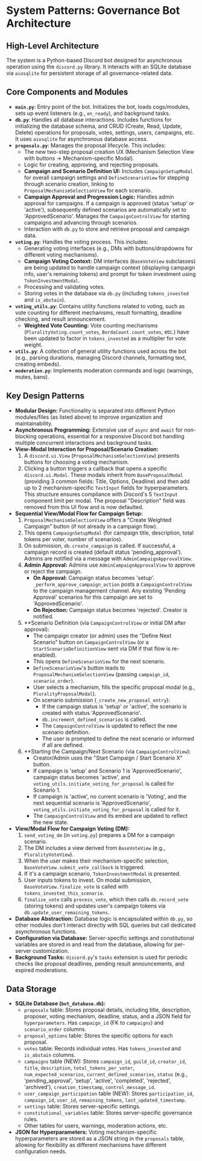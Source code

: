 # System Patterns: Governance Bot Architecture

## High-Level Architecture

The system is a Python-based Discord bot designed for asynchronous operation using the `discord.py` library. It interacts with an SQLite database via `aiosqlite` for persistent storage of all governance-related data.

## Core Components and Modules

*   **`main.py`**: Entry point of the bot. Initializes the bot, loads cogs/modules, sets up event listeners (e.g., `on_ready`), and background tasks.
*   **`db.py`**: Handles all database interactions. Includes functions for initializing the database schema, and CRUD (Create, Read, Update, Delete) operations for proposals, votes, settings, users, campaigns, etc. It uses `aiosqlite` for asynchronous database access.
*   **`proposals.py`**: Manages the proposal lifecycle. This includes:
    *   The new two-step proposal creation UX (Mechanism Selection View with buttons -> Mechanism-specific Modal).
    *   Logic for creating, approving, and rejecting proposals.
    *   **Campaign and Scenario Definition UI:** Includes `CampaignSetupModal` for overall campaign settings and `DefineScenarioView` for stepping through scenario creation, linking to `ProposalMechanismSelectionView` for each scenario.
    *   **Campaign Approval and Progression Logic:** Handles admin approval for campaigns. If a campaign is approved (status 'setup' or 'active'), subsequently defined scenarios are automatically set to 'ApprovedScenario'. Manages the `CampaignControlView` for starting campaigns and advancing through scenarios.
    *   Interaction with `db.py` to store and retrieve proposal and campaign data.
*   **`voting.py`**: Handles the voting process. This includes:
    *   Generating voting interfaces (e.g., DMs with buttons/dropdowns for different voting mechanisms).
    *   **Campaign Voting Context:** DM interfaces (`BaseVoteView` subclasses) are being updated to handle campaign context (displaying campaign info, user's remaining tokens) and prompt for token investment using `TokenInvestmentModal`.
    *   Processing and validating votes.
    *   Storing votes in the database via `db.py` (including `tokens_invested` and `is_abstain`).
*   **`voting_utils.py`**: Contains utility functions related to voting, such as vote counting for different mechanisms, result formatting, deadline checking, and result announcement.
    *   **Weighted Vote Counting:** Vote counting mechanisms (`PluralityVoting.count_votes`, `BordaCount.count_votes`, etc.) have been updated to factor in `tokens_invested` as a multiplier for vote weight.
*   **`utils.py`**: A collection of general utility functions used across the bot (e.g., parsing durations, managing Discord channels, formatting text, creating embeds).
*   **`moderation.py`**: Implements moderation commands and logic (warnings, mutes, bans).

## Key Design Patterns

*   **Modular Design:** Functionality is separated into different Python modules/files (as listed above) to improve organization and maintainability.
*   **Asynchronous Programming:** Extensive use of `async` and `await` for non-blocking operations, essential for a responsive Discord bot handling multiple concurrent interactions and background tasks.
*   **View-Modal Interaction for Proposal/Scenario Creation:**
    1.  A `discord.ui.View` (`ProposalMechanismSelectionView`) presents buttons for choosing a voting mechanism.
    2.  Clicking a button triggers a callback that opens a specific `discord.ui.Modal`. These modals inherit from `BaseProposalModal` (providing 3 common fields: Title, Options, Deadline) and then add up to 2 mechanism-specific `TextInput` fields for hyperparameters. This structure ensures compliance with Discord's 5 `TextInput` component limit per modal. The proposal "Description" field was removed from this UI flow and is now defaulted.
*   **Sequential View/Modal Flow for Campaign Setup:**
    1.  `ProposalMechanismSelectionView` offers a "Create Weighted Campaign" button (if not already in a campaign flow).
    2.  This opens `CampaignSetupModal` (for campaign title, description, total tokens per voter, number of scenarios).
    3.  On submission, `db.create_campaign` is called. If successful, a campaign record is created (default status 'pending_approval'). Admins are notified via a message with `AdminCampaignApprovalView`.
    4.  **Admin Approval:** Admins use `AdminCampaignApprovalView` to approve or reject the campaign.
        *   **On Approval:** Campaign status becomes 'setup'. `_perform_approve_campaign_action` posts a `CampaignControlView` to the campaign management channel. Any existing 'Pending Approval' scenarios for this campaign are set to 'ApprovedScenario'.
        *   **On Rejection:** Campaign status becomes 'rejected'. Creator is notified.
    5.  **Scenario Definition (via `CampaignControlView` or initial DM after approval):
        *   The campaign creator (or admin) uses the "Define Next Scenario" button on `CampaignControlView` (or a `StartScenarioDefinitionView` sent via DM if that flow is re-enabled).
        *   This opens `DefineScenarioView` for the next scenario.
        *   `DefineScenarioView`'s button leads to `ProposalMechanismSelectionView` (passing `campaign_id`, `scenario_order`).
        *   User selects a mechanism, fills the specific proposal modal (e.g., `PluralityProposalModal`).
        *   On scenario submission (`_create_new_proposal_entry`):
            *   If the campaign status is 'setup' or 'active', the scenario is created with status 'ApprovedScenario'.
            *   `db.increment_defined_scenarios` is called.
            *   The `CampaignControlView` is updated to reflect the new scenario definition.
            *   The user is prompted to define the next scenario or informed if all are defined.
    6.  **Starting the Campaign/Next Scenario (via `CampaignControlView`):
        *   Creator/Admin uses the "Start Campaign / Start Scenario X" button.
        *   If campaign is 'setup' and Scenario 1 is 'ApprovedScenario', campaign status becomes 'active', and `voting_utils.initiate_voting_for_proposal` is called for Scenario 1.
        *   If campaign is 'active', no current scenario is 'Voting', and the next sequential scenario is 'ApprovedScenario', `voting_utils.initiate_voting_for_proposal` is called for it.
        *   The `CampaignControlView` and its embed are updated to reflect the new state.
*   **View/Modal Flow for Campaign Voting (DM):**
    1.  `send_voting_dm` (in `voting.py`) prepares a DM for a campaign scenario.
    2.  The DM includes a view derived from `BaseVoteView` (e.g., `PluralityVoteView`).
    3.  When the user makes their mechanism-specific selection, `BaseVoteView.submit_vote_callback` is triggered.
    4.  If it's a campaign scenario, `TokenInvestmentModal` is presented.
    5.  User inputs tokens to invest. On modal submission, `BaseVoteView.finalize_vote` is called with `tokens_invested_this_scenario`.
    6.  `finalize_vote` calls `process_vote`, which then calls `db.record_vote` (storing tokens) and updates user's campaign tokens via `db.update_user_remaining_tokens`.
*   **Database Abstraction:** Database logic is encapsulated within `db.py`, so other modules don't interact directly with SQL queries but call dedicated asynchronous functions.
*   **Configuration via Database:** Server-specific settings and constitutional variables are stored in and read from the database, allowing for per-server customization.
*   **Background Tasks:** `discord.py`'s `tasks` extension is used for periodic checks like proposal deadlines, pending result announcements, and expired moderations.

## Data Storage

*   **SQLite Database (`bot_database.db`):**
    *   `proposals` table: Stores proposal details, including title, description, proposer, voting mechanism, deadline, status, and a JSON field for `hyperparameters`. Has `campaign_id` (FK to `campaigns`) and `scenario_order` columns.
    *   `proposal_options` table: Stores the specific options for each proposal.
    *   `votes` table: Records individual votes. Has `tokens_invested` and `is_abstain` columns.
    *   `campaigns` table (NEW): Stores `campaign_id`, `guild_id`, `creator_id`, `title`, `description`, `total_tokens_per_voter`, `num_expected_scenarios`, `current_defined_scenarios`, `status` (e.g., 'pending_approval', 'setup', 'active', 'completed', 'rejected', 'archived'), `creation_timestamp`, `control_message_id`.
    *   `user_campaign_participation` table (NEW): Stores `participation_id`, `campaign_id`, `user_id`, `remaining_tokens`, `last_updated_timestamp`.
    *   `settings` table: Stores server-specific settings.
    *   `constitutional_variables` table: Stores server-specific governance rules.
    *   Other tables for users, warnings, moderation actions, etc.
*   **JSON for Hyperparameters:** Voting mechanism-specific hyperparameters are stored as a JSON string in the `proposals` table, allowing for flexibility as different mechanisms have different configuration needs.